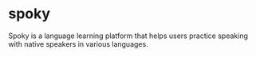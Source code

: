 # spoky
Spoky is a language learning platform that helps users practice speaking with native speakers in various languages.
